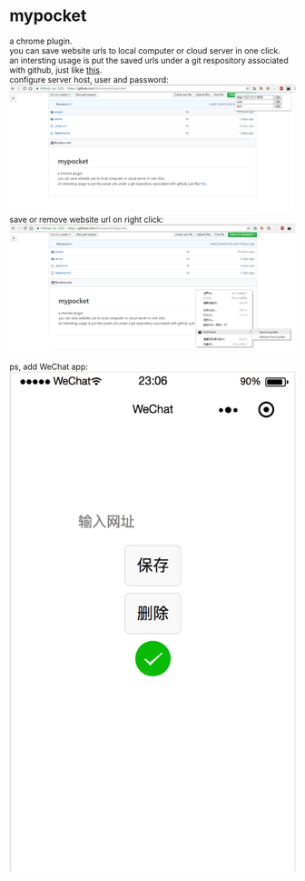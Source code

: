 # mypocket
a chrome plugin.  
you can save website urls to local computer or cloud server in one click.  
an intersting usage is put the saved urls under a git respository associated with github, just like [this](https://github.com/Wusuluren/mypocket-bookmarks).  
configure server host, user and password:  
![pic](https://github.com/Wusuluren/mypocket/blob/master/pic/conf.png)  
save or remove website url on right click:   
![pic](https://github.com/Wusuluren/mypocket/blob/master/pic/click.png)    

ps, add WeChat app:   
![pic](https://github.com/Wusuluren/mypocket/blob/master/pic/wechatapp.png)  